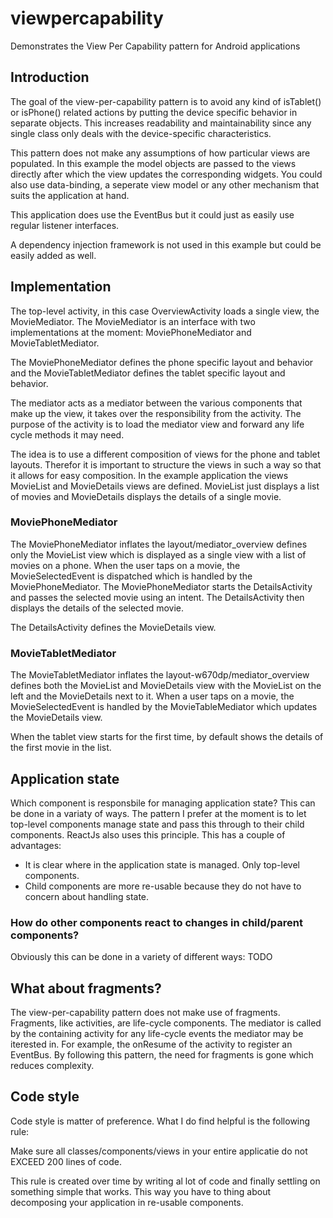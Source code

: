 # viewpercapability
Demonstrates the View Per Capability pattern for Android applications

## Introduction

The goal of the view-per-capability pattern is to avoid any kind of isTablet() or isPhone() related actions by putting the device 
specific behavior in separate objects. This increases readability and maintainability since any single class
only deals with the device-specific characteristics.

This pattern does not make any assumptions of how particular views are populated. In this example
the model objects are passed to the views directly after which the view updates the corresponding widgets.
You could also use data-binding, a seperate view model or any other mechanism that suits the application at hand.

This application does use the EventBus but it could just as easily use regular listener interfaces.

A dependency injection framework is not used in this example but could be easily added as well.

## Implementation

The top-level activity, in this case OverviewActivity loads a single view, the MovieMediator. The MovieMediator 
is an interface with two implementations at the moment: MoviePhoneMediator and MovieTabletMediator.

The MoviePhoneMediator defines the phone specific layout and behavior and the MovieTabletMediator defines the tablet specific layout and behavior.
 
The mediator acts as a mediator between the various components that make up the view, it takes over 
the responsibility from the activity. The purpose of the activity is to load the mediator view
and forward any life cycle methods it may need.

The idea is to use a different composition of views for the phone and tablet layouts. Therefor it is important
to structure the views in such a way so that it allows for easy composition. In the example application
the views MovieList and MovieDetails views are defined. MovieList just displays a list of movies and MovieDetails
displays the details of a single movie.

### MoviePhoneMediator

The MoviePhoneMediator inflates the layout/mediator_overview defines only the MovieList view which is displayed as a single view
with a list of movies on a phone. When the user taps on a movie, the MovieSelectedEvent is dispatched which
is handled by the MoviePhoneMediator. The MoviePhoneMediator starts the DetailsActivity and passes the
selected movie using an intent. The DetailsActivity then displays the details of the selected movie.

The DetailsActivity defines the MovieDetails view.

### MovieTabletMediator

The MovieTabletMediator inflates the layout-w670dp/mediator_overview defines both the MovieList and MovieDetails view with the 
MovieList on the left and the MovieDetails next to it. When a user taps on a movie, the MovieSelectedEvent
is handled by the MovieTableMediator which updates the MovieDetails view.

When the tablet view starts for the first time, by default shows the details of the first movie in the list.

## Application state

Which component is responsbile for managing application state? This can be done in a variaty of ways. The pattern I prefer at the moment is to let top-level components manage state and pass this through to their child components. ReactJs also uses this principle. This has a couple of advantages:

- It is clear where in the application state is managed. Only top-level components.
- Child components are more re-usable because they do not have to concern about handling state.

### How do other components react to changes in child/parent components?

Obviously this can be done in a variety of different ways: TODO

## What about fragments?

The view-per-capability pattern does not make use of fragments. Fragments, like activities, are life-cycle
components. The mediator is called by the containing activity for any life-cycle events the mediator
may be iterested in. For example, the onResume of the activity to register an EventBus. By following this
pattern, the need for fragments is gone which reduces complexity.

## Code style

Code style is matter of preference. What I do find helpful is the following rule:

Make sure all classes/components/views in your entire applicatie do not EXCEED 200 lines of code.

This rule is created over time by writing al lot of code and finally settling on something
simple that works. This way you have to thing about decomposing your application in re-usable
components.